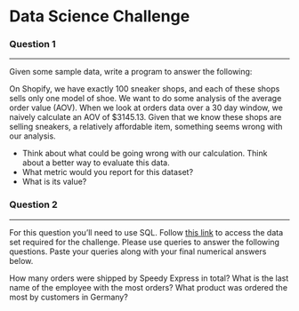 <h1>Data Science Challenge</h1>

<h3>Question 1</h3>
<hr>

Given some sample data, write a program to answer the following:

On Shopify, we have exactly 100 sneaker shops, and each of these shops sells only one model of shoe. We want to do some analysis of the average order value (AOV). When we look at orders data over a 30 day window, we naively calculate an AOV of $3145.13. Given that we know these shops are selling sneakers, a relatively affordable item, something seems wrong with our analysis. 

<ul>
<li>Think about what could be going wrong with our calculation. Think about a better way to evaluate this data.</li>
<li>What metric would you report for this dataset?</li>
<li>What is its value?</li>
</ul>
<p></p>
<h3>Question 2</h3>
<hr>

For this question you’ll need to use SQL. Follow <a href='https://www.w3schools.com/SQL/TRYSQL.ASP?FILENAME=TRYSQL_SELECT_ALL'>this link</a> to access the data set required for the challenge. Please use queries to answer the following questions. Paste your queries along with your final numerical answers below.

How many orders were shipped by Speedy Express in total?
What is the last name of the employee with the most orders?
What product was ordered the most by customers in Germany?

